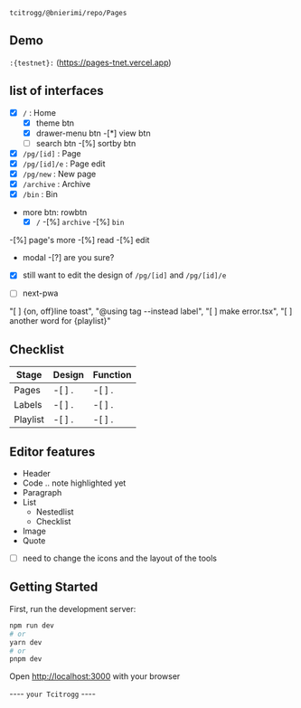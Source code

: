 `tcitrogg/@bnierimi/repo/Pages`

## Demo
`:{testnet}:`
(https://pages-tnet.vercel.app)

## list of interfaces
-[x] `/`          : Home
  -[x] theme btn
  -[x] drawer-menu btn
  -[*] view btn
  -[ ] search btn
  -[%] sortby btn
-[x] `/pg/[id]`   : Page
-[x] `/pg/[id]/e` : Page edit
-[x] `/pg/new`    : New page
-[x] `/archive`   : Archive
-[x] `/bin`       : Bin

- more btn: rowbtn
    -[x] `/`
    -[%] `archive`
    -[%] `bin`

-[%] page's more
  -[%] read
  -[%] edit

- modal
  -[?] are you sure?

-[x] still want to edit the design of `/pg/[id]` and `/pg/[id]/e`

-[ ] next-pwa


"[ ] {on, off}line toast", "@using tag --instead label", "[ ] make error.tsx", "[ ] another word for {playlist}"


## Checklist
Stage    | Design  | Function
---------|---------|---------
Pages    | -[ ] .  | -[ ] .
Labels   | -[ ] .  | -[ ] .
Playlist | -[ ] .  | -[ ] .

## Editor features
- Header
- Code .. note highlighted yet
- Paragraph
- List
  - Nestedlist
  - Checklist
- Image
- Quote
-[ ] need to change the icons and the layout of the tools

## Getting Started
First, run the development server:

```bash
npm run dev
# or
yarn dev
# or
pnpm dev
```

Open [http://localhost:3000](http://localhost:3000) with your browser

---- `your Tcitrogg` ----